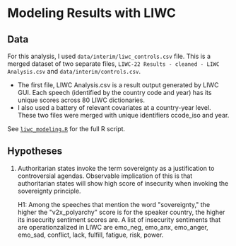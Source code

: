 # Modeling Results with LIWC

## Data
For this analysis, I used `data/interim/liwc_controls.csv` file. This is a merged dataset of two separate files, `LIWC-22 Results - cleaned - LIWC Analysis.csv` and `data/interim/controls.csv`. 

- The first file, LIWC Analysis.csv is a result output generated by LIWC GUI. 
Each speech (identified by the country code and year) has its unique scores across 80 LIWC dictionaries. 
- I also used a battery of relevant covariates at a country-year level. These two files were merged with unique identifiers ccode_iso and year. 

See [`liwc_modeling.R`](https://github.com/Jihyeonbae/UNGDC/blob/main/notebooks/exploratory/liwc_modeling.R) for the full R script. 

## Hypotheses

1. Authoritarian states invoke the term sovereignty as a justification to controversial agendas. Observable implication of this is that authoritarian states will show high score of insecurity when invoking the sovereignty principle. 

	H1: Among the speeches that mention the word "sovereignty," the higher the "v2x_polyarchy" score is for the speaker country, the higher its insecurity sentiment scores are. A list of insecurity sentiments that are operationzalized in LIWC are emo_neg, emo_anx, emo_anger, emo_sad, conflict, lack, fulfill, fatigue, risk, power.

 

